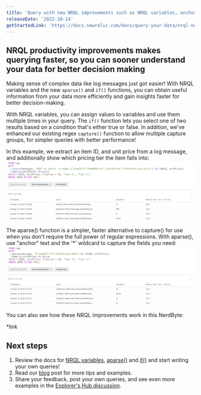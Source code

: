 ```yaml
---
title: 'Query with new NRQL improvements such as NRQL variables, anchor parse, and regex multi-capture, to better explore and understand your data'
releaseDate: '2022-10-14'
getStartedLink: 'https://docs.newrelic.com/docs/query-your-data/nrql-new-relic-query-language/get-started/nrql-syntax-clauses-functions'
---
```


## NRQL productivity improvements makes querying faster, so you can sooner understand your data for better decision making

Making sense of complex data like log messages just got easier! With NRQL variables and the new `aparse()` and `if()` functions, you can obtain useful information from your data more efficiently and gain insights faster for better decision-making.

With NRQL variables, you can assign values to variables and use them multiple times in your query.  The `if()` function lets you select one of two results based on a condition that's either true or false. In addition, we've enhanced our existing regex `capture()` function to allow multiple capture groups, for simpler queries with better performance!

In this example, we extract an item ID, and unit price from a log message, and additionally show which pricing tier the item falls into: 
!["NRQL productivity"](./images/NRQL-Productivity-1.png "NRQL productivity")

The aparse() function is a simpler, faster alternative to capture() for use when you don't require the full power of regular expressions. With aparse(), use "anchor" text and the '*' wildcard to capture the fields you need:
!["NRQL productivity 2"](./images/NRQL-Productivity-2.png "NRQL productivity 2")

You can also see how these NRQL improvements work in this NerdByte:

*link

## Next steps

1. Review the docs for [NRQL variables](/docs/query-your-data/nrql-new-relic-query-language/get-started/nrql-syntax-clauses-functions/#with-as-nrql-var), [aparse()](/docs/query-your-data/nrql-new-relic-query-language/get-started/nrql-syntax-clauses-functions/#func-aparse) and [if()](/docs/query-your-data/nrql-new-relic-query-language/get-started/nrql-syntax-clauses-functions/#func-if) and start writing your own queries!
2. Read our [blog]() post for more tips and examples.
3. Share your feedback, post your own queries, and see even more examples in the [Explorer's Hub discussion]().
